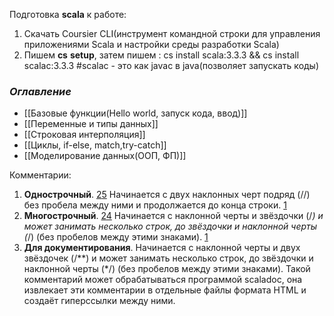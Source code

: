 Подготовка **scala** к работе:
1. Скачать Coursier CLI(инструмент командной строки для управления приложениями Scala и настройки среды разработки Scala)
2. Пишем **cs** **setup**, затем пишем : cs install scala:3.3.3 && cs install scalac:3.3.3
#scalac - это как javac в java(позволяет запускать коды)
### *Оглавление*
- [[Базовые функции(Hello world, запуск кода, ввод)]]
- [[Переменные и типы данных]]
- [[Строковая интерполяция]]
- [[Циклы, if-else, match,try-catch]]
- [[Моделирование данных(ООП, ФП)]]

Комментарии:
1. **Однострочный**. [2](https://www.javatpoint.com/scala-comments)[5](https://www.geeksforgeeks.org/comments-in-scala/) Начинается с двух наклонных черт подряд (//) без пробела между ними и продолжается до конца строки. [1](https://ru.wikibooks.org/wiki/Scala)
2. **Многострочный**. [2](https://www.javatpoint.com/scala-comments)[4](https://www.includehelp.com/scala/comments-in-scala.aspx) Начинается с наклонной черты и звёздочки (/_) и может занимать несколько строк, до звёздочки и наклонной черты (_/) (без пробелов между этими знаками). [1](https://ru.wikibooks.org/wiki/Scala)
3. **Для документирования**. Начинается с наклонной черты и двух звёздочек (/**) и может занимать несколько строк, до звёздочки и наклонной черты (*/) (без пробелов между этими знаками). Такой комментарий может обрабатываться программой scaladoc, она извлекает эти комментарии в отдельные файлы формата HTML и создаёт гиперссылки между ними.

